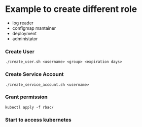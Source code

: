 # Example to create different role

* log reader
* configmap mantainer
* deployment
* administator

### Create User

```
./create_user.sh <username> <group> <expiration days>
```

### Create Service Account

```
./create_service_account.sh <username>
```

### Grant permission

```
kubectl apply -f rbac/
```

### Start to access kubernetes
